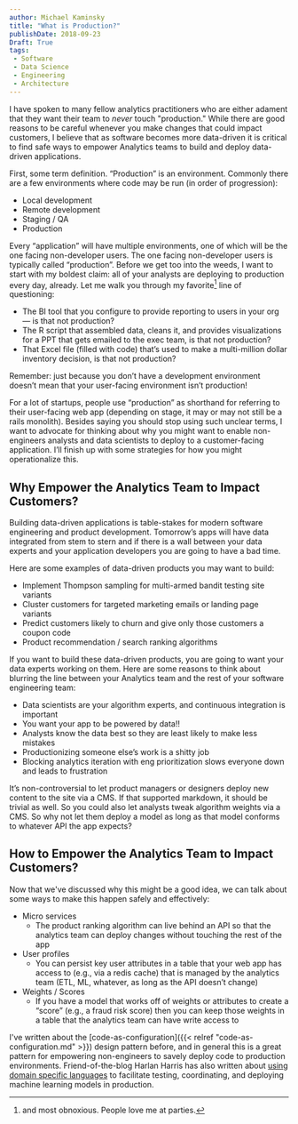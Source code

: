 ```yaml
---
author: Michael Kaminsky
title: "What is Production?"
publishDate: 2018-09-23
Draft: True
tags: 
 - Software
 - Data Science
 - Engineering
 - Architecture
---
```


I have spoken to many fellow analytics practitioners who are either adament that they want their team to *never* touch "production." While there are good reasons to be careful whenever you make changes that could impact customers, I believe that as software becomes more data-driven it is critical to find safe ways to empower Analytics teams to build and deploy data-driven applications.

<!--more-->

First, some term definition. “Production” is an environment. Commonly there are a few environments where code may be run (in order of progression):

* Local development
* Remote development
* Staging / QA
* Production

Every “application” will have multiple environments, one of which will be the one facing non-developer users. The one facing non-developer users is typically called “production”. Before we get too into the weeds, I want to start with my boldest claim: all of your analysts are deploying to production every day, already. Let me walk you through my favorite[^1] line of questioning:

* The BI tool that you configure to provide reporting to users in your org — is that not production?
* The R script that assembled data, cleans it, and provides visualizations for a PPT that gets emailed to the exec team, is that not production?
* That Excel file (filled with code) that’s used to make a multi-million dollar inventory decision, is that not production?

Remember: just because you don’t have a development environment doesn’t mean that your user-facing environment isn’t production!

For a lot of startups, people use “production” as shorthand for referring to their user-facing web app (depending on stage, it may or may not still be a rails monolith). Besides saying you should stop using such unclear terms, I want to advocate for thinking about  why you might want to enable non-engineers analysts and data scientists to deploy to a customer-facing application. I’ll finish up with some strategies for how you might operationalize this. 

## Why Empower the Analytics Team to Impact Customers?

Building data-driven applications is table-stakes for modern software engineering and product development. Tomorrow’s apps will have data integrated from stem to stern and if there is a wall between your data experts and your application developers you are going to have a bad time. 

Here are some examples of data-driven products you may want to build:

* Implement Thompson sampling for multi-armed bandit testing site variants
* Cluster customers for targeted marketing emails or landing page variants
* Predict customers likely to churn and give only those customers a coupon code
* Product recommendation / search ranking algorithms

If you want to build these data-driven products, you are going to want your data experts working on them. Here are some reasons to think about blurring the line between your Analytics team and the rest of your software engineering team:

* Data scientists are your algorithm experts, and continuous integration is important 
* You want your app to be powered by data!!
* Analysts know the data best so they are least likely to make less mistakes
* Productionizing someone else’s work is a shitty job
* Blocking analytics iteration with eng prioritization slows everyone down and leads to frustration

It’s non-controversial to let product managers or designers deploy new content to the site via a CMS. If that supported markdown, it should be trivial as well. So you could also let analysts tweak algorithm weights via a CMS. So why not let them deploy a model as long as that model conforms to whatever API the app expects?

## How to Empower the Analytics Team to Impact Customers?

Now that we've discussed why this might be a good idea, we can talk about some ways to make this happen safely and effectively:

* Micro services
  * The product ranking algorithm can live behind an API so that the analytics team can deploy changes without touching the rest of the app
* User profiles
  * You can persist key user attributes in a table that your web app has access to (e.g., via a redis cache) that is managed by the analytics team (ETL, ML, whatever, as long as the API doesn’t change)
* Weights / Scores
  * If you have a model that works off of weights or attributes to create a “score” (e.g., a fraud risk score) then you can keep those weights in a table that the analytics team can have write access to

I've written about the [code-as-configuration]({{< relref "code-as-configuration.md" >}}) design pattern before, and in general this is a great pattern for empowering non-engineers to savely deploy code to production environments. Friend-of-the-blog Harlan Harris has also written about [using domain specific languages](http://proceedings.mlr.press/v82/harris18a/harris18a.pdf) to facilitate testing, coordinating, and deploying machine learning models in production.

[^1]: and most obnoxious. People love me at parties.

